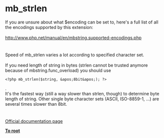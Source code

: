 # mb_strlen



If you are unsure about what $encoding can be set to, here&apos;s a full list of all the encodings supported by this extension:<br><br>http://www.php.net/manual/en/mbstring.supported-encodings.php  

#

Speed of mb_strlen varies a lot according to specified character set.<br><br>If you need length of string in bytes (strlen cannot be trusted anymore because of mbstring.func_overload) you should use 

```
<?php mb_strlen($string, &apos;8bit&apos;); ?>
```
.<br>It&apos;s the fastest way (still a way slower than strlen, though) to determine byte length of string. Other single byte character sets (ASCII, ISO-8859-1, ...) are several times slower than 8bit.  

#

[Official documentation page](https://www.php.net/manual/en/function.mb-strlen.php)

**[To root](/README.md)**
